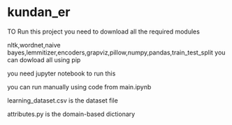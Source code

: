 # kundan_er

TO Run this project you need to download all the required modules

nltk,wordnet,naive bayes,lemmitizer,encoders,grapviz,pillow,numpy,pandas,train_test_split
you can dowload all using pip 

you need jupyter notebook to run this

you can run manually using code from main.ipynb

learning_dataset.csv is the dataset file 

attributes.py is the domain-based dictionary
